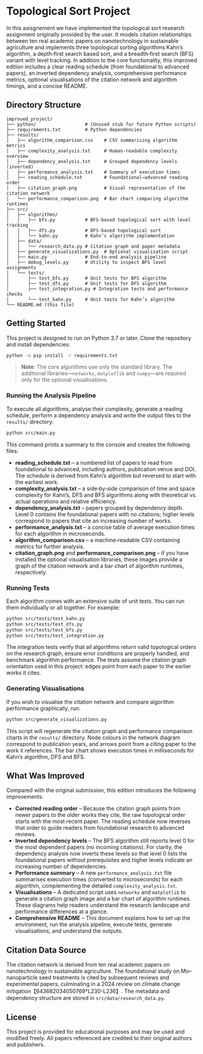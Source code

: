 # Topological Sort  Project

In this asisgnement we have implemented the topological sort
research assignment originally provided by the user.  It models
citation relationships between ten real academic papers on
nanotechnology in sustainable agriculture and implements three
topological sorting algorithms Kahn’s algorithm, a depth‑first search
based sort, and a breadth‑first search (BFS) variant with level
tracking.  In addition to the core functionality, this improved
edition includes a clear reading schedule (from foundational to
advanced papers), an inverted dependency analysis, comprehensive
performance metrics, optional visualisations of the citation network
and algorithm timings, and a concise README.

## Directory Structure

```
improved_project/
├── python/                  # (Unused stub for future Python scripts)
├── requirements.txt         # Python dependencies
├── results/
│   ├── algorithm_comparison.csv    # CSV summarising algorithm metrics
│   ├── complexity_analysis.txt     # Human‑readable complexity overview
│   ├── dependency_analysis.txt     # Grouped dependency levels (inverted)
│   ├── performance_analysis.txt    # Summary of execution times
│   ├── reading_schedule.txt        # Foundational→advanced reading order
│   ├── citation_graph.png          # Visual representation of the citation network
│   └── performance_comparison.png  # Bar chart comparing algorithm runtimes
├── src/
│   ├── algorithms/
│   │   ├── bfs.py           # BFS‑based topological sort with level tracking
│   │   ├── dfs.py           # DFS‑based topological sort
│   │   └── kahn.py          # Kahn’s algorithm implementation
│   ├── data/
│   │   └── research_data.py # Citation graph and paper metadata
│   ├── generate_visualizations.py  # Optional visualisation script
│   ├── main.py              # End‑to‑end analysis pipeline
│   ├── debug_levels.py      # Utility to inspect BFS level assignments
│   └── tests/
│       ├── test_bfs.py      # Unit tests for BFS algorithm
│       ├── test_dfs.py      # Unit tests for DFS algorithm
│       ├── test_integration.py # Integration tests and performance checks
│       └── test_kahn.py     # Unit tests for Kahn’s algorithm
└── README.md (this file)
```

## Getting Started

This project is designed to run on Python 3.7 or later.  Clone the
repository and install dependencies:

```bash
python -m pip install -r requirements.txt
```

> **Note**: The core algorithms use only the standard library.  The
> additional libraries—`networkx`, `matplotlib` and `numpy`—are
> required only for the optional visualisations.

### Running the Analysis Pipeline

To execute all algorithms, analyse their complexity, generate a
reading schedule, perform a dependency analysis and write the output
files to the `results/` directory:

```bash
python src/main.py
```

This command prints a summary to the console and creates the
following files:

- **reading_schedule.txt** – a numbered list of papers to read from
  foundational to advanced, including authors, publication venue and
  DOI.  The schedule is derived from Kahn’s algorithm but reversed to
  start with the earliest work.
- **complexity_analysis.txt** – a side‑by‑side comparison of time and
  space complexity for Kahn’s, DFS and BFS algorithms along with
  theoretical vs. actual operations and relative efficiency.
- **dependency_analysis.txt** – papers grouped by dependency depth.
  Level 0 contains the foundational papers with no citations; higher
  levels correspond to papers that cite an increasing number of works.
- **performance_analysis.txt** – a concise table of average execution
  times for each algorithm in microseconds.
- **algorithm_comparison.csv** – a machine‑readable CSV containing
  metrics for further analysis.
- **citation_graph.png** and **performance_comparison.png** – if you
  have installed the optional visualisation libraries, these images
  provide a graph of the citation network and a bar chart of algorithm
  runtimes, respectively.

### Running Tests

Each algorithm comes with an extensive suite of unit tests.  You can
run them individually or all together.  For example:

```bash
python src/tests/test_kahn.py
python src/tests/test_dfs.py
python src/tests/test_bfs.py
python src/tests/test_integration.py
```

The integration tests verify that all algorithms return valid
topological orders on the research graph, ensure error conditions are
properly handled, and benchmark algorithm performance.  The tests
assume the citation graph orientation used in this project: edges
point from each paper to the earlier works it cites.

### Generating Visualisations

If you wish to visualise the citation network and compare algorithm
performance graphically, run:

```bash
python src/generate_visualizations.py
```

This script will regenerate the citation graph and performance
comparison charts in the `results/` directory.  Node colours in the
network diagram correspond to publication years, and arrows point
from a citing paper to the work it references.  The bar chart shows
execution times in milliseconds for Kahn’s algorithm, DFS and BFS.

## What Was Improved

Compared with the original submission, this edition introduces the
following improvements:

- **Corrected reading order** – Because the citation graph points from
  newer papers to the older works they cite, the raw topological
  order starts with the most recent paper.  The reading schedule now
  reverses that order to guide readers from foundational research to
  advanced reviews.
- **Inverted dependency levels** – The BFS algorithm still reports
  level 0 for the most dependent papers (no incoming citations).  For
  clarity, the dependency analysis now inverts these levels so that
  level 0 lists the foundational papers without prerequisites and
  higher levels indicate an increasing number of dependencies.
- **Performance summary** – A new `performance_analysis.txt` file
  summarises execution times (converted to microseconds) for each
  algorithm, complementing the detailed `complexity_analysis.txt`.
- **Visualisations** – A dedicated script uses `networkx` and
  `matplotlib` to generate a citation graph image and a bar chart of
  algorithm runtimes.  These diagrams help readers understand the
  research landscape and performance differences at a glance.
- **Comprehensive README** – This document explains how to set up
  the environment, run the analysis pipeline, execute tests,
  generate visualisations, and understand the outputs.

## Citation Data Source

The citation network is derived from ten real academic papers on
nanotechnology in sustainable agriculture.  The foundational study on
Mo–nanoparticle seed treatments is cited by subsequent reviews and
experimental papers, culminating in a 2024 review on climate change
mitigation【643682034050769†L230-L236】.  The metadata and dependency structure are stored
in `src/data/research_data.py`.

## License

This project is provided for educational purposes and may be used and
modified freely.  All papers referenced are credited to their
original authors and publishers.
